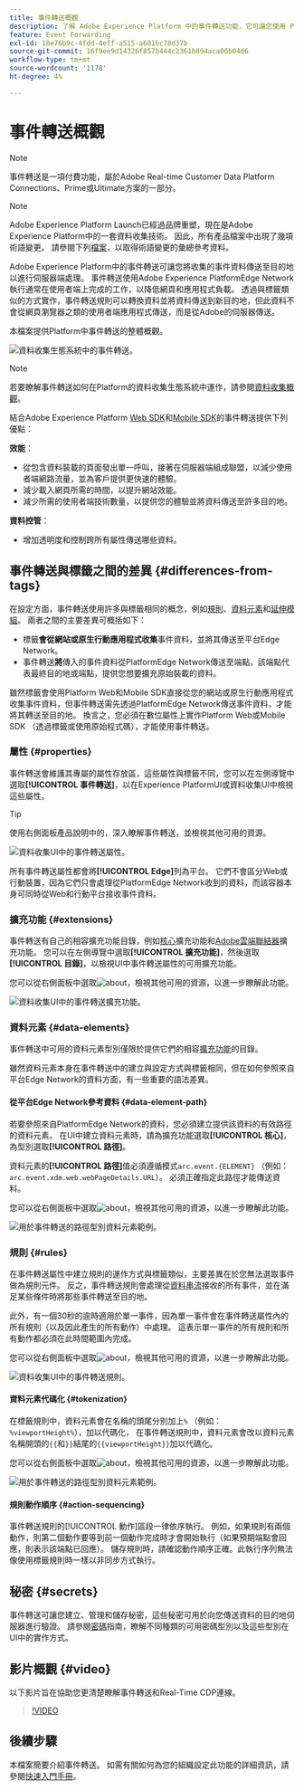 ```yaml
---
title: 事件轉送概觀
description: 了解 Adobe Experience Platform 中的事件轉送功能，它可讓您使用 Platform Edge Network 執行工作，而不變更標記實施。
feature: Event Forwarding
exl-id: 18e76b9c-4fdd-4eff-a515-a681bc78d37b
source-git-commit: 16f9ee9d14326f857b444c2361b894aca06b04d6
workflow-type: tm+mt
source-wordcount: '1178'
ht-degree: 4%

---
```


# 事件轉送概觀

>[!NOTE]
>
>事件轉送是一項付費功能，屬於Adobe Real-time Customer Data Platform Connections、Prime或Ultimate方案的一部分。

>[!NOTE]
>
>Adobe Experience Platform Launch已經過品牌重塑，現在是Adobe Experience Platform中的一套資料收集技術。 因此，所有產品檔案中出現了幾項術語變更。 請參閱下列[檔案](../../term-updates.md)，以取得術語變更的彙總參考資料。

Adobe Experience Platform中的事件轉送可讓您將收集的事件資料傳送至目的地以進行伺服器端處理。 事件轉送使用Adobe Experience PlatformEdge Network執行通常在使用者端上完成的工作，以降低網頁和應用程式負載。 透過與標籤類似的方式實作，事件轉送規則可以轉換資料並將資料傳送到新目的地，但此資料不會從網頁瀏覽器之類的使用者端應用程式傳送，而是從Adobe的伺服器傳送。

本檔案提供Platform中事件轉送的整體概觀。

![資料收集生態系統中的事件轉送。](../../../collection/images/home/event-forwarding.png)

>[!NOTE]
>
>若要瞭解事件轉送如何在Platform的資料收集生態系統中運作，請參閱[資料收集概觀](../../../collection/home.md)。

結合Adobe Experience Platform [Web SDK](/help/web-sdk/home.md)和[Mobile SDK](https://experienceleague.adobe.com/docs/platform-learn/data-collection/mobile-sdk/overview.html)的事件轉送提供下列優點：

**效能**：

* 從包含資料裝載的頁面發出單一呼叫，接著在伺服器端組成聯盟，以減少使用者端網路流量，並為客戶提供更快速的體驗。
* 減少載入網頁所需的時間，以提升網站效能。
* 減少所需的使用者端技術數量，以提供您的體驗並將資料傳送至許多目的地。

**資料控管**：

* 增加透明度和控制跨所有屬性傳送哪些資料。

## 事件轉送與標籤之間的差異 {#differences-from-tags}

在設定方面，事件轉送使用許多與標籤相同的概念，例如[規則](../managing-resources/rules.md)、[資料元素](../managing-resources/data-elements.md)和[延伸模組](../managing-resources/extensions/overview.md)。 兩者之間的主要差異可概括如下：

* 標籤&#x200B;**會從網站或原生行動應用程式收集**&#x200B;事件資料，並將其傳送至平台Edge Network。
* 事件轉送&#x200B;**將**&#x200B;傳入的事件資料從PlatformEdge Network傳送至端點，該端點代表最終目的地或端點，提供您想要擴充原始裝載的資料。

雖然標籤會使用Platform Web和Mobile SDK直接從您的網站或原生行動應用程式收集事件資料，但事件轉送需先透過PlatformEdge Network傳送事件資料，才能將其轉送至目的地。 換言之，您必須在數位屬性上實作Platform Web或Mobile SDK （透過標籤或使用原始程式碼），才能使用事件轉送。

### 屬性 {#properties}

事件轉送會維護其專屬的屬性存放區，這些屬性與標籤不同，您可以在左側導覽中選取&#x200B;**[!UICONTROL 事件轉送]**，以在Experience PlatformUI或資料收集UI中檢視這些屬性。

>[!TIP]
>
>使用右側面板產品說明中的，深入瞭解事件轉送，並檢視其他可用的資源。

![資料收集UI中的事件轉送屬性。](../../images/ui/event-forwarding/overview/properties.png)

所有事件轉送屬性都會將&#x200B;**[!UICONTROL Edge]**&#x200B;列為平台。 它們不會區分Web或行動裝置，因為它們只會處理從PlatformEdge Network收到的資料，而該容器本身可同時從Web和行動平台接收事件資料。

### 擴充功能 {#extensions}

事件轉送有自己的相容擴充功能目錄，例如[核心](../../extensions/server/core/overview.md)擴充功能和[Adobe雲端聯結器](../../extensions/server/cloud-connector/overview.md)擴充功能。 您可以在左側導覽中選取&#x200B;**[!UICONTROL 擴充功能]**，然後選取&#x200B;**[!UICONTROL 目錄]**，以檢視UI中事件轉送屬性的可用擴充功能。

您可以從右側面板中選取![about](../../images/ui/event-forwarding/overview/about.png)，檢視其他可用的資源，以進一步瞭解此功能。

![資料收集UI中的事件轉送擴充功能。](../../images/ui/event-forwarding/overview/extensions.png)

### 資料元素 {#data-elements}

事件轉送中可用的資料元素型別僅限於提供它們的相容[擴充功能](#extensions)的目錄。

雖然資料元素本身在事件轉送中的建立與設定方式與標籤相同，但在如何參照來自平台Edge Network的資料方面，有一些重要的語法差異。

#### 從平台Edge Network參考資料 {#data-element-path}

若要參照來自PlatformEdge Network的資料，您必須建立提供該資料的有效路徑的資料元素。 在UI中建立資料元素時，請為擴充功能選取&#x200B;**[!UICONTROL 核心]**，為型別選取&#x200B;**[!UICONTROL 路徑]**。

資料元素的&#x200B;**[!UICONTROL 路徑]**&#x200B;值必須遵循模式`arc.event.{ELEMENT}` （例如： `arc.event.xdm.web.webPageDetails.URL`）。 必須正確指定此路徑才能傳送資料。

您可以從右側面板中選取![about](../../images/ui/event-forwarding/overview/about.png)，檢視其他可用的資源，以進一步瞭解此功能。

![用於事件轉送的路徑型別資料元素範例。](../../images/ui/event-forwarding/overview/data-reference.png)

### 規則 {#rules}

在事件轉送屬性中建立規則的運作方式與標籤類似，主要差異在於您無法選取事件做為規則元件。 反之，事件轉送規則會處理從[資料串流](../../../datastreams/overview.md)接收的所有事件，並在滿足某些條件時將那些事件轉送至目的地。

此外，有一個30秒的逾時適用於單一事件，因為單一事件會在事件轉送屬性內的所有規則（以及因此產生的所有動作）中處理。 這表示單一事件的所有規則和所有動作都必須在此時間範圍內完成。

您可以從右側面板中選取![about](../../images/ui/event-forwarding/overview/about.png)，檢視其他可用的資源，以進一步瞭解此功能。

![資料收集UI中的事件轉送規則。](../../images/ui/event-forwarding/overview/rules.png)

#### 資料元素代碼化 {#tokenization}

在標籤規則中，資料元素會在名稱的頭尾分別加上`%` （例如： `%viewportHeight%`），加以代碼化， 在事件轉送規則中，資料元素會改以資料元素名稱開頭的`{{`和`}}`結尾的`{{viewportHeight}}`加以代碼化。

您可以從右側面板中選取![about](../../images/ui/event-forwarding/overview/about.png)，檢視其他可用的資源，以進一步瞭解此功能。

![用於事件轉送的路徑型別資料元素範例。](../../images/ui/event-forwarding/overview/tokenization.png)

#### 規則動作順序 {#action-sequencing}

事件轉送規則的[!UICONTROL 動作]區段一律依序執行。 例如，如果規則有兩個動作，則第二個動作要等到前一個動作完成時才會開始執行（如果預期端點會回應，則表示該端點已回應）。 儲存規則時，請確認動作順序正確。此執行序列無法像使用標籤規則時一樣以非同步方式執行。

## 秘密 {#secrets}

事件轉送可讓您建立、管理和儲存秘密，這些秘密可用於向您傳送資料的目的地伺服器進行驗證。 請參閱[密碼](./secrets.md)指南，瞭解不同種類的可用密碼型別以及這些型別在UI中的實作方式。

## 影片概觀 {#video}

以下影片旨在協助您更清楚瞭解事件轉送和Real-Time CDP連線。

>[!VIDEO](https://video.tv.adobe.com/v/3429308)

## 後續步驟

本檔案簡要介紹事件轉送。 如需有關如何為您的組織設定此功能的詳細資訊，請參閱[快速入門手冊](./getting-started.md)。
